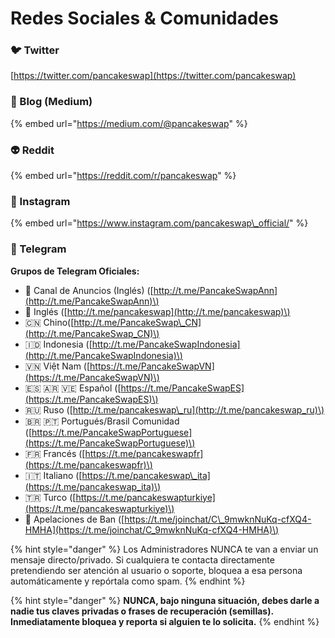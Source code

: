 # Redes Sociales & Comunidades

### 🐦 Twitter

[https://twitter.com/pancakeswap](https://twitter.com/pancakeswap)

### 📰 Blog \(Medium\)

{% embed url="https://medium.com/@pancakeswap" %}

### 👽 Reddit

{% embed url="https://reddit.com/r/pancakeswap" %}

### 🤳 Instagram

{% embed url="https://www.instagram.com/pancakeswap\_official/" %}

### 💬 Telegram

**Grupos de Telegram Oficiales:** 

* 📣 Canal de Anuncios \(Inglés\) \([http://t.me/PancakeSwapAnn](http://t.me/PancakeSwapAnn)\) 
* 🥞 Inglés \([http://t.me/pancakeswap](http://t.me/pancakeswap)\) 
* 🇨🇳 Chino\([http://t.me/PancakeSwap\_CN](http://t.me/PancakeSwap_CN)\) 
* 🇮🇩 Indonesia \([http://t.me/PancakeSwapIndonesia](http://t.me/PancakeSwapIndonesia)\) 
* 🇻🇳 Việt Nam \([https://t.me/PancakeSwapVN](https://t.me/PancakeSwapVN)\) 
* 🇪🇸 🇦🇷 🇻🇪 Español \([https://t.me/PancakeSwapES](https://t.me/PancakeSwapES)\) 
* 🇷🇺 Ruso \([http://t.me/pancakeswap\_ru](http://t.me/pancakeswap_ru)\) 
* 🇧🇷 🇵🇹 Portugués/Brasil Comunidad \([https://t.me/PancakeSwapPortuguese](https://t.me/PancakeSwapPortuguese)\)
*  🇫🇷 Francés \([https://t.me/pancakeswapfr](https://t.me/pancakeswapfr)\) 
* 🇮🇹 Italiano \([https://t.me/pancakeswap\_ita](https://t.me/pancakeswap_ita)\) 
* 🇹🇷 Turco \([https://t.me/pancakeswapturkiye](https://t.me/pancakeswapturkiye)\) 
* 😤 Apelaciones de Ban \([https://t.me/joinchat/C\_9mwknNuKq-cfXQ4-HMHA](https://t.me/joinchat/C_9mwknNuKq-cfXQ4-HMHA)\)

{% hint style="danger" %}
Los Administradores NUNCA te van a enviar un mensaje directo/privado. Si cualquiera te contacta directamente pretendiendo ser atención al usuario o soporte, bloquea a esa persona automáticamente y repórtala como spam.
{% endhint %}

{% hint style="danger" %}
**NUNCA, bajo ninguna situación, debes darle a nadie tus claves privadas o frases de recuperación \(semillas\). Inmediatamente bloquea y reporta si alguien te lo solicita.** 
{% endhint %}

